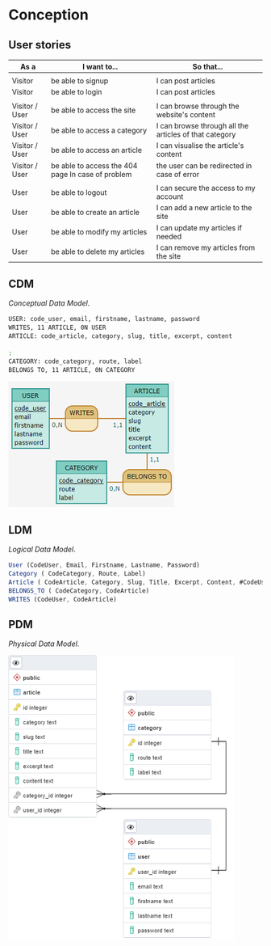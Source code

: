 # Conception

## User stories

| As a           | I want to...                                      | So that...                                             |
| -------------- | ------------------------------------------------- | ------------------------------------------------------ |
|                |                                                   |
| Visitor        | be able to signup                                 | I can post articles                                    |
| Visitor        | be able to login                                  | I can post articles                                    |
|                |                                                   |
| Visitor / User | be able to access the site                        | I can browse through the website's content             |
| Visitor / User | be able to access a category                      | I can browse through all the articles of that category |
| Visitor / User | be able to access an article                      | I can visualise the article's content                  |
| Visitor / User | be able to access the 404 page In case of problem | the user can be redirected in case of error            |
|                |                                                   |
| User           | be able to logout                                 | I can secure the access to my account                  |
| User           | be able to create an article                      | I can add a new article to the site                    |
| User           | be able to modify my articles                     | I can update my articles if needed                     |
| User           | be able to delete my articles                     | I can remove my articles from the site                 |

## CDM

_Conceptual Data Model_.

```bash
USER: code_user, email, firstname, lastname, password
WRITES, 11 ARTICLE, 0N USER
ARTICLE: code_article, category, slug, title, excerpt, content

:
CATEGORY: code_category, route, label
BELONGS TO, 11 ARTICLE, 0N CATEGORY
```

![Mcd](./img/cdm.png)

## LDM

_Logical Data Model_.

```js
User (CodeUser, Email, Firstname, Lastname, Password)
Category ( CodeCategory, Route, Label)
Article ( CodeArticle, Category, Slug, Title, Excerpt, Content, #CodeUser, #CodeCategory, created_at TIMESTAMPTZ, updated_at TIMESTAMPTZ)
BELONGS_TO ( CodeCategory, CodeArticle)
WRITES (CodeUser, CodeArticle)
```

## PDM

_Physical Data Model_.

![Pdm](./img/pdm.png)
